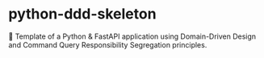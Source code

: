 # python-ddd-skeleton
🐍 Template of a Python &amp; FastAPI application using Domain-Driven Design and Command Query Responsibility Segregation principles.
